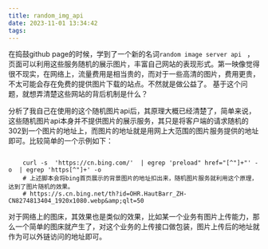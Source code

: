 ```yaml
---
title: random_img_api
date: 2023-11-01 13:34:42
tags:
---
```


在捣鼓github page的时候，学到了一个新的名词`random image server api ` ， 页面可以利用这些服务随机的展示图片，丰富自己网站的表现形式。第一映像觉得很不现实，在网络上，流量费用是相当贵的，而对于一些高清的图片，费用更贵，不太可能会存在免费的提供图片下载的站点。不然就是做公益了。 基于这个问题，就想弄清楚这些网站的背后机制是什么？

分析了我自己在使用的这个随机图片api后，其原理大概已经清楚了，简单来说，这些随机图片api本身并不提供图片的展示服务，其只是将客户端的请求随机的302到一个图片的地址上，而图片的地址就是用网上大范围的图片服务提供的地址即可。比较简单的一个示例如下：

```shell

	curl -s  'https://cn.bing.com/'  | egrep 'preload" href="[^"]+"' -o  | egrep 'https[^"]+' -o
	# 上述脚本会将bing首页展示的背景图片的地址扣出来，随机图片服务就利用这个原理，达到了图片随机的效果。
	# https://s.cn.bing.net/th?id=OHR.HautBarr_ZH-CN8274813404_1920x1080.webp&amp;qlt=50

```

对于网络上的图床，其效果也是类似的效果，比如某一个业务有图片上传能力，那么一个简单的图床就产生了，对这个业务的上传接口做包装，图片上传后的地址就作为可以外链访问的地址即可。
